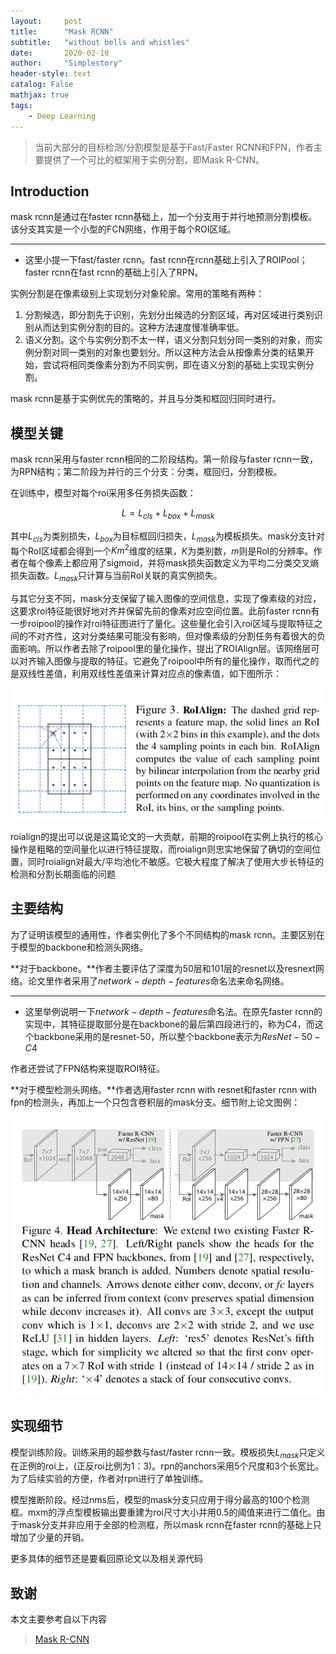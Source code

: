 ```yaml
---
layout:     post
title:      "Mask RCNN"
subtitle:   "without bells and whistles"
date:       2020-02-10
author:     "Simplestory"
header-style: text
catalog: False
mathjax: true
tags:
    - Deep Learning
---
```


>当前大部分的目标检测/分割模型是基于Fast/Faster RCNN和FPN，作者主要提供了一个可比的框架用于实例分割，即Mask R-CNN。

## Introduction

mask rcnn是通过在faster rcnn基础上，加一个分支用于并行地预测分割模板。该分支其实是一个小型的FCN网络，作用于每个ROI区域。

---
- 这里小提一下fast/faster rcnn。fast rcnn在rcnn基础上引入了ROIPool；faster rcnn在fast rcnn的基础上引入了RPN。

实例分割是在像素级别上实现划分对象轮廓。常用的策略有两种：

1. 分割候选，即分割先于识别，先划分出候选的分割区域，再对区域进行类别识别从而达到实例分割的目的。这种方法速度慢准确率低。
2. 语义分割。这个与实例分割不太一样，语义分割只划分同一类别的对象，而实例分割对同一类别的对象也要划分。所以这种方法会从按像素分类的结果开始，尝试将相同类像素分割为不同实例，即在语义分割的基础上实现实例分割。

mask rcnn是基于实例优先的策略的，并且与分类和框回归同时进行。

## 模型关键

mask rcnn采用与faster rcnn相同的二阶段结构。第一阶段与faster rcnn一致，为RPN结构；第二阶段为并行的三个分支：分类，框回归，分割模板。

在训练中，模型对每个roi采用多任务损失函数：

$$
L = L_{cls}+L_{box}+L_{mask}
$$

其中$L_{cls}$为类别损失，$L_{box}$为目标框回归损失，$L_{mask}$为模板损失。mask分支针对每个RoI区域都会得到一个$Km^2$维度的结果，$K$为类别数，$m$则是RoI的分辨率。作者在每个像素上都应用了sigmoid，并将mask损失函数定义为平均二分类交叉熵损失函数。$L_{mask}$只计算与当前RoI关联的真实例损失。

与其它分支不同，mask分支保留了输入图像的空间信息，实现了像素级的对应，这要求roi特征能很好地对齐并保留先前的像素对应空间位置。此前faster rcnn有一步roipool的操作对roi特征图进行了量化。这些量化会引入roi区域与提取特征之间的不对齐性，这对分类结果可能没有影响，但对像素级的分割任务有着很大的负面影响。所以作者去除了roipool里的量化操作，提出了ROIAlign层。该网络层可以对齐输入图像与提取的特征。它避免了roipool中所有的量化操作，取而代之的是双线性差值，利用双线性差值来计算对应点的像素值，如下图所示：

![roialign](/img/in_posts/20200210/maskrcnn_roialign.png)

roialign的提出可以说是这篇论文的一大贡献，前期的roipool在实例上执行的核心操作是粗略的空间量化以进行特征提取，而roialign则忠实地保留了确切的空间位置，同时roialign对最大/平均池化不敏感。它极大程度了解决了使用大步长特征的检测和分割长期面临的问题

## 主要结构

为了证明该模型的通用性，作者实例化了多个不同结构的mask rcnn。主要区别在于模型的backbone和检测头网络。

**对于backbone。**作者主要评估了深度为50层和101层的resnet以及resnext网络。论文里作者采用了$network-depth-features$命名法来命名网络。

---
- 这里举例说明一下$network-depth-features$命名法。在原先faster rcnn的实现中，其特征提取部分是在backbone的最后第四段进行的，称为C4，而这个backbone采用的是resnet-50，所以整个backbone表示为$ResNet-50-C4$

作者还尝试了FPN结构来提取ROI特征。

**对于模型检测头网络。**作者选用faster rcnn with resnet和faster rcnn with fpn的检测头，再加上一个只包含卷积层的mask分支。细节附上论文图例：

![head architecture](/img/in_posts/20200210/maskrcnn_head_architecture.png)

## 实现细节

模型训练阶段。训练采用的超参数与fast/faster rcnn一致。模板损失$L_{mask}$只定义在正例的roi上，(正反roi比例为1：3)。rpn的anchors采用5个尺度和3个长宽比。为了后续实验的方便，作者对rpn进行了单独训练。

模型推断阶段。经过nms后，模型的mask分支只应用于得分最高的100个检测框。mxm的浮点型模板输出要重建为roi尺寸大小并用0.5的阈值来进行二值化。由于mask分支并非应用于全部的检测框，所以mask rcnn在faster rcnn的基础上只增加了少量的开销。

更多具体的细节还是要看回原论文以及相关源代码

## 致谢
本文主要参考自以下内容

>[Mask R-CNN](http://cn.arxiv.org/pdf/1703.06870v3)